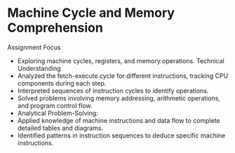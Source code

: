 # Machine Cycle and Memory Comprehension
Assignment Focus
- Exploring machine cycles, registers, and memory operations.
Technical Understanding
- Analyzed the fetch-execute cycle for different instructions, tracking CPU components during each step.
- Interpreted sequences of instruction cycles to identify operations.
- Solved problems involving memory addressing, arithmetic operations, and program control flow.
- Analytical Problem-Solving:
- Applied knowledge of machine instructions and data flow to complete detailed tables and diagrams.
- Identified patterns in instruction sequences to deduce specific machine instructions.
